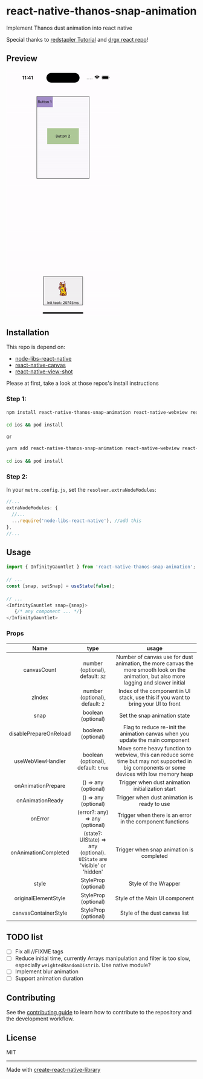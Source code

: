 # react-native-thanos-snap-animation

Implement Thanos dust animation into react native

Special thanks to [redstapler Tutorial](https://redstapler.co/thanos-snap-effect-javascript-tutorial/) and [drgx react repo](https://github.com/drgx/react-thanos-snap)!

## Preview
<img src="./assets/example_ui.gif" width=300 />

## Installation

This repo is depend on:
- [node-libs-react-native](https://github.com/parshap/node-libs-react-native)
- [react-native-canvas](https://github.com/iddan/react-native-canvas)
- [react-native-view-shot](https://github.com/gre/react-native-view-shot)

Please at first, take a look at those repos's install instructions

### Step 1:
```sh
npm install react-native-thanos-snap-animation react-native-webview react-native-view-shot

cd ios && pod install
```
or 
```sh
yarn add react-native-thanos-snap-animation react-native-webview react-native-view-shot

cd ios && pod install
```

### Step 2:
In your `metro.config.js`, set the `resolver.extraNodeModules`:
```js
//...
extraNodeModules: {
  //...
  ...require('node-libs-react-native'), //add this
},
//...
```

## Usage

```js
import { InfinityGauntlet } from 'react-native-thanos-snap-animation';

// ...
const [snap, setSnap] = useState(false);

// ...
<InfinityGauntlet snap={snap}>
   {/* any component ... */}
</InfinityGauntlet>
```

  ### Props
  | Name | type | usage |
  | :--------:|:----------------------:|:-------------------:|
  | canvasCount | number (optional), default: `32` | Number of canvas use for dust animation, the more canvas the more smooth look on the animation, but also more lagging and slower initial |
  | zIndex | number (optional), default: `2` | Index of the component in UI stack, use this if you want to bring your UI to front |
  | snap | boolean (optional) | Set the snap animation state |
  | disablePrepareOnReload | boolean (optional) | Flag to reduce re-init the animation canvas when you update the main component |
  | useWebViewHandler | boolean (optional), default: `true` | Move some heavy function to webview, this can reduce some time but may not supported in big components or some devices with low memory heap |
  | onAnimationPrepare | () => any (optional) | Trigger when dust animation initialization start |
  | onAnimationReady | () => any (optional) | Trigger when dust animation is ready to use |
  | onError | (error?: any) => any (optional) | Trigger when there is an error in the component functions |
  | onAnimationCompleted | (state?: UIState) => any (optional). <br/>`UIState` are 'visible' or 'hidden' | Trigger when snap animation is completed |
  | style | StyleProp<ViewStyle> (optional) | Style of the Wrapper |
  | originalElementStyle | StyleProp<ViewStyle> (optional) | Style of the Main UI component |
  | canvasContainerStyle | StyleProp<ViewStyle> (optional) | Style of the dust canvas list |

## TODO list

- [ ] Fix all //FIXME tags
- [ ] Reduce initial time, currently Arrays manipulation and filter is too slow, especially `weightedRandomDistrib`. Use native module?
- [ ] Implement blur animation
- [ ] Support animation duration

## Contributing

See the [contributing guide](CONTRIBUTING.md) to learn how to contribute to the repository and the development workflow.

## License

MIT

---

Made with [create-react-native-library](https://github.com/callstack/react-native-builder-bob)
